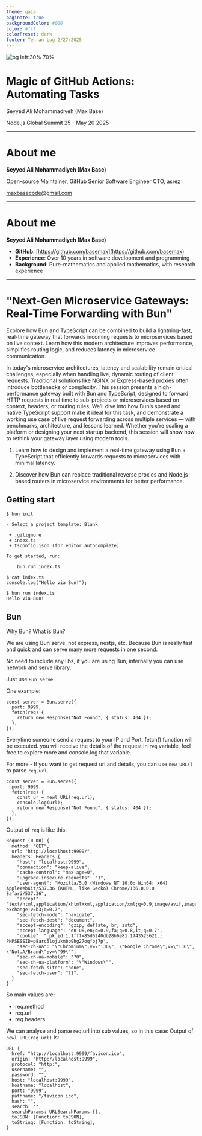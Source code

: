 ```yaml
---
theme: gaia
paginate: true
backgroundColor: #000
color: #fff
colorPreset: dark
footer: Tehran Lug 2/27/2025
---
```


![bg left:30% 70%](logo.png)

# **Magic of GitHub Actions: Automating Tasks**

Seyyed Ali Mohammadiyeh (Max Base)

Node.js Global Summit 25 - May 20 2025

---

# **About me**

**Seyyed Ali Mohammadiyeh (Max Base)**

Open-source Maintainer, GitHub
Senior Software Engineer
CTO, asrez

maxbasecode@gmail.com

---

# **About me**

**Seyyed Ali Mohammadiyeh (Max Base)**

- **GitHub**: [https://github.com/basemax](https://github.com/basemax)
- **Experience**: Over 10 years in software development and programming
- **Background**: Pure-mathematics and applied mathematics, with research experience

---

# "Next-Gen Microservice Gateways: Real-Time Forwarding with Bun"

Explore how Bun and TypeScript can be combined to build a lightning-fast, real-time gateway that forwards incoming requests to microservices based on live context. Learn how this modern architecture improves performance, simplifies routing logic, and reduces latency in microservice communication.

In today's microservice architectures, latency and scalability remain critical challenges, especially when handling live, dynamic routing of client requests. Traditional solutions like NGINX or Express-based proxies often introduce bottlenecks or complexity.
This session presents a high-performance gateway built with Bun and TypeScript, designed to forward HTTP requests in real time to sub-projects or microservices based on context, headers, or routing rules. We’ll dive into how Bun’s speed and native TypeScript support make it ideal for this task, and demonstrate a working use case of live request forwarding across multiple services — with benchmarks, architecture, and lessons learned.
Whether you're scaling a platform or designing your next startup backend, this session will show how to rethink your gateway layer using modern tools.

1. Learn how to design and implement a real-time gateway using Bun + TypeScript that efficiently forwards requests to microservices with minimal latency.

2. Discover how Bun can replace traditional reverse proxies and Node.js-based routers in microservice environments for better performance.

## Getting start

```
$ bun init

✓ Select a project template: Blank

 + .gitignore
 + index.ts
 + tsconfig.json (for editor autocomplete)

To get started, run:

    bun run index.ts
```

```
$ cat index.ts
console.log("Hello via Bun!");
```

```
$ bun run index.ts
Hello via Bun!
```

## Bun

Why Bun?
What is Bun?

We are using Bun serve, not express, nestjs, etc.
Because Bun is really fast and quick and can serve many more requests in one second.

No need to include any libs, if you are using Bun, internally you can use network and serve library.

Just use `Bun.serve`.

One example:
```
const server = Bun.serve({
  port: 9999,
  fetch(req) {
    return new Response("Not Found", { status: 404 });
  },
});
```

Everytime someone send a request to your IP and Port, fetch() function will be executed. you will receive the details of the request in `req` variable, feel free to explore more and console.log that variable.

For more - If you want to get request url and details, you can use `new URL()` to parse `req.url`.

```
const server = Bun.serve({
  port: 9999,
  fetch(req) {
    const ur = newl URL(req.url);
    console.log(url);
    return new Response("Not Found", { status: 404 });
  },
});
```

Output of `req` is like this:

```
Request (0 KB) {
  method: "GET",
  url: "http://localhost:9999/",
  headers: Headers {
    "host": "localhost:9999",
    "connection": "keep-alive",
    "cache-control": "max-age=0",
    "upgrade-insecure-requests": "1",
    "user-agent": "Mozilla/5.0 (Windows NT 10.0; Win64; x64) AppleWebKit/537.36 (KHTML, like Gecko) Chrome/136.0.0.0 Safari/537.36",
    "accept": "text/html,application/xhtml+xml,application/xml;q=0.9,image/avif,image/webp,image/apng,*/*;q=0.8,application/signed-exchange;v=b3;q=0.7",
    "sec-fetch-mode": "navigate",
    "sec-fetch-dest": "document",
    "accept-encoding": "gzip, deflate, br, zstd",
    "accept-language": "en-US,en;q=0.9,fa;q=0.8,it;q=0.7",
    "cookie": "_pk_id.1.1fff=85d6240db28b6e81.1743525621.; PHPSESSID=p8arc5lojukmbb9hg27oqfbj7p",
    "sec-ch-ua": "\"Chromium\";v=\"136\", \"Google Chrome\";v=\"136\", \"Not.A/Brand\";v=\"99\"",
    "sec-ch-ua-mobile": "?0",
    "sec-ch-ua-platform": "\"Windows\"",
    "sec-fetch-site": "none",
    "sec-fetch-user": "?1",
  }
}
```

So main values are:

- req.method
- req.url
- req.headers

We can analyse and parse req.url into sub values, so in this case: Output of `newl URL(req.url)` is:

```
URL {
  href: "http://localhost:9999/favicon.ico",
  origin: "http://localhost:9999",
  protocol: "http:",
  username: "",
  password: "",
  host: "localhost:9999",
  hostname: "localhost",
  port: "9999",
  pathname: "/favicon.ico",
  hash: "",
  search: "",
  searchParams: URLSearchParams {},
  toJSON: [Function: toJSON],
  toString: [Function: toString],
}
```
